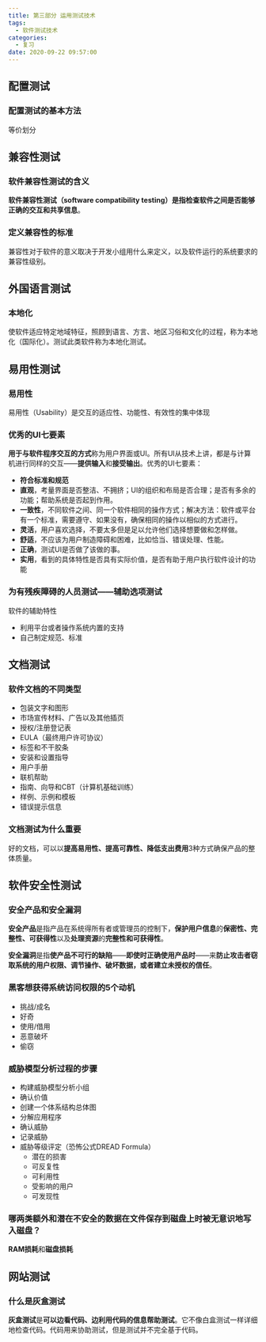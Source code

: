```yaml
---
title: 第三部分 运用测试技术
tags:
  - 软件测试技术
categories:
  - 复习
date: 2020-09-22 09:57:00
---
```

## 配置测试
### 配置测试的基本方法
等价划分
## 兼容性测试
### 软件兼容性测试的含义
**软件兼容性测试（software compatibility testing）**是指**检查软件之间是否能够正确的交互和共享信息**。
### 定义兼容性的标准
兼容性对于软件的意义取决于开发小组用什么来定义，以及软件运行的系统要求的兼容性级别。
## 外国语言测试
### 本地化
使软件适应特定地域特征，照顾到语言、方言、地区习俗和文化的过程，称为本地化（国际化）。测试此类软件称为本地化测试。
## 易用性测试
### 易用性
易用性（Usability）是交互的适应性、功能性、有效性的集中体现
### 优秀的UI七要素
**用于与软件程序交互的方式**称为用户界面或UI。所有UI从技术上讲，都是与计算机进行同样的交互——**提供输入**和**接受输出**。优秀的UI七要素：
- **符合标准和规范**
- **直观**，考量界面是否整洁、不拥挤；UI的组织和布局是否合理；是否有多余的功能；帮助系统是否起到作用。
- **一致性**，不同软件之间、同一个软件相同的操作方式；解决方法：软件或平台有一个标准，需要遵守、如果没有，确保相同的操作以相似的方式进行。
- **灵活**，用户喜欢选择，不要太多但是足以允许他们选择想要做和怎样做。
- **舒适**，不应该为用户制造障碍和困难，比如恰当、错误处理、性能。
- **正确**，测试UI是否做了该做的事。
- **实用**，看到的具体特性是否具有实际价值，是否有助于用户执行软件设计的功能
### 为有残疾障碍的人员测试——辅助选项测试
软件的辅助特性
- 利用平台或者操作系统内置的支持
- 自己制定规范、标准
## 文档测试
### 软件文档的不同类型
- 包装文字和图形
- 市场宣传材料、广告以及其他插页
- 授权/注册登记表
- EULA（最终用户许可协议）
- 标签和不干胶条
- 安装和设置指导
- 用户手册
- 联机帮助
- 指南、向导和CBT（计算机基础训练）
- 样例、示例和模板
- 错误提示信息
### 文档测试为什么重要
好的文档，可以以**提高易用性、提高可靠性、降低支出费用**3种方式确保产品的整体质量。
## 软件安全性测试
### 安全产品和安全漏洞
**安全产品**是指产品在系统得所有者或管理员的控制下，**保护用户信息**的**保密性、完整性、可获得性**以及**处理资源**的**完整性和可获得性**。

**安全漏洞**是指**使产品不可行的缺陷**——**即使时正确使用产品时**——来**防止攻击者窃取系统的用户权限、调节操作、破坏数据，或者建立未授权的信任**。
### 黑客想获得系统访问权限的5个动机
- 挑战/成名
- 好奇
- 使用/借用
- 恶意破坏
- 偷窃
### 威胁模型分析过程的步骤
- 构建威胁模型分析小组
- 确认价值
- 创建一个体系结构总体图
- 分解应用程序
- 确认威胁
- 记录威胁
- 威胁等级评定（恐怖公式DREAD Formula）
  - 潜在的损害
  - 可反复性
  - 可利用性
  - 受影响的用户
  - 可发现性
### 哪两类额外和潜在不安全的数据在文件保存到磁盘上时被无意识地写入磁盘？
**RAM损耗**和**磁盘损耗**
## 网站测试
### 什么是灰盒测试
**灰盒测试**是**可以边看代码、边利用代码的信息帮助测试**。它不像白盒测试一样详细地检查代码。代码用来协助测试，但是测试并不完全基于代码。